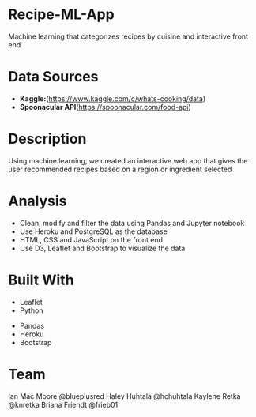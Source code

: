 # Recipe-ML-App
Machine learning that categorizes recipes by cuisine and interactive front end 

# Data Sources
* **Kaggle:**(https://www.kaggle.com/c/whats-cooking/data)
*	**Spoonacular API**(https://spoonacular.com/food-api)

# Description
Using machine learning, we created an interactive web app that gives the user recommended recipes based on a region or ingredient selected 

# Analysis
* Clean, modify and filter the data using Pandas and Jupyter notebook 
* Use Heroku and PostgreSQL as the database
* HTML, CSS and JavaScript on the front end
* Use D3, Leaflet and Bootstrap to visualize the data

# Built With
* Leaflet
* Python
- Pandas
- Heroku
- Bootstrap

# Team
Ian Mac Moore @blueplusred
Haley Huhtala @hchuhtala
Kaylene Retka @knretka
Briana Friendt @frieb01
